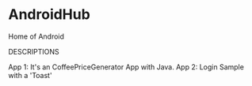 # AndroidHub
Home of Android

DESCRIPTIONS

App 1: It's an CoffeePriceGenerator App with Java.
App 2: Login Sample with a 'Toast'
